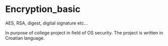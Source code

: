 # Encryption_basic
AES, RSA, digest, digital signature etc...

In purpose of college project in field of OS security.
The project is written in Croatian language.
